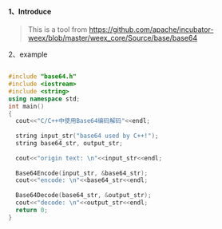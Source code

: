 #### 1、Introduce

> This is a tool from https://github.com/apache/incubator-weex/blob/master/weex_core/Source/base/base64

2、example

```C++

#include "base64.h"
#include <iostream>
#include <string>
using namespace std;
int main()
{
  cout<<"C/C++中使用Base64编码解码"<<endl;
    
  string input_str("base64 used by C++!");
  string base64_str, output_str;
 
  cout<<"origin text: \n"<<input_str<<endl;
 
  Base64Encode(input_str, &base64_str);
  cout<<"encode: \n"<<base64_str<<endl;
 
  Base64Decode(base64_str, &output_str);
  cout<<"decode: \n"<<output_str<<endl;
  return 0;
}

```

